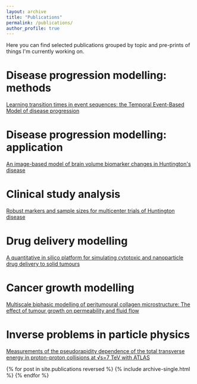 ```yaml
---
layout: archive
title: "Publications"
permalink: /publications/
author_profile: true
---
```


Here you can find selected publications grouped by topic and pre-prints of things I'm currently working on.

Disease progression modelling: methods
===

[Learning transition times in event sequences: the Temporal Event-Based Model of disease progression](http://pawij.github.io/files/Wijeratne-Alexander2021_Chapter_LearningTransitionTimesInEvent.pdf)

Disease progression modelling: application
===

[An image-based model of brain volume biomarker changes in Huntington's disease](http://pawij.github.io/files/paper_acn_2018.pdf)

Clinical study analysis
===

[Robust markers and sample sizes for multicenter trials of Huntington disease](http://pawij.github.io/files/paper_an_2020.pdf)

Drug delivery modelling
===

[A quantitative in silico platform for simulating cytotoxic and nanoparticle drug delivery to solid tumours](http://pawij.github.io/files/paper_rsif_2019.pdf)

Cancer growth modelling
===

[Multiscale biphasic modelling of peritumoural collagen microstructure: The effect of tumour growth on permeability and fluid flow](http://pawij.github.io/files/paper_pone_2017.pdf)

Inverse problems in particle physics
===

[Measurements of the pseudorapidity dependence of the total transverse energy in proton-proton collisions at √s=7 TeV with ATLAS](http://pawij.github.io/files/paper_jhep_2012.pdf)

<!-- {% include base_path %} -->

{% for post in site.publications reversed %}
  {% include archive-single.html %}
{% endfor %}
